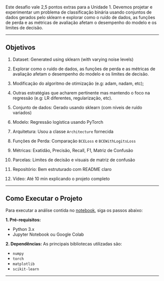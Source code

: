 Este desafio vale 2,5 pontos extras para a Unidade 1.
Devemos projetar e experimentar um problema de classificação binária usando conjuntos de dados gerados pelo sklearn e explorar como o ruído de dados, as funções de perda e as métricas de avaliação afetam o desempenho do modelo e os limites de decisão.

---

## Objetivos

1. Dataset: Generated using sklearn (with varying noise levels)
2. Explorar como o ruído de dados, as funções de perda e as métricas de avaliação afetam o desempenho do modelo e os limites de decisão.
3. Modificação do algoritmo de otimização (e.g: adam, nadam, etc);
4. Outras estratégias que acharem pertinente mas mantendo o foco na regressão (e.g: LR diferentes, regularização, etc).

1. Conjunto de dados: Gerado usando sklearn (com níveis de ruído variados)
2. Modelo: Regressão logística usando PyTorch
3. Arquitetura: Usou a classe `Architecture` fornecida
4. Funções de Perda: Comparação `BCELoss` e `BCEWithLogitsLoss`
5. Métricas: Exatidão, Precisão, Recall, F1, Matriz de Confusão
6. Parcelas: Limites de decisão e visuais de matriz de confusão
7. Repositório: Bem estruturado com README claro
8. Vídeo: Até 10 min explicando o projeto completo

---

## Como Executar o Projeto

Para executar a análise contida no [notebook](https://github.com/lucasumb/Projeto-de-sistemas-baseados-em-aprendizado-de-maquina/blob/main/Bonus01/notebooks), siga os passos abaixo:

**1. Pré-requisitos:**
-   Python 3.x
-   Jupyter Notebook ou Google Colab

**2. Dependências:**
As principais bibliotecas utilizadas são:
-   `numpy`
-   `torch`
-   `matplotlib`
-   `scikit-learn`

---